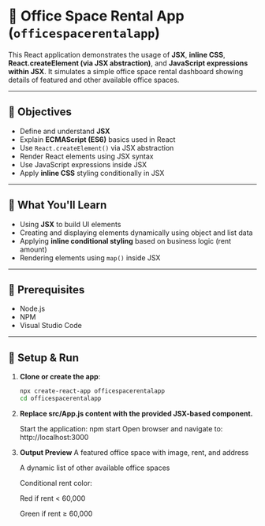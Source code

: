 # 🏢 Office Space Rental App (`officespacerentalapp`)

This React application demonstrates the usage of **JSX**, **inline CSS**, **React.createElement (via JSX abstraction)**, and **JavaScript expressions within JSX**. It simulates a simple office space rental dashboard showing details of featured and other available office spaces.

---

## 🎯 Objectives

- Define and understand **JSX**
- Explain **ECMAScript (ES6)** basics used in React
- Use `React.createElement()` via JSX abstraction
- Render React elements using JSX syntax
- Use JavaScript expressions inside JSX
- Apply **inline CSS** styling conditionally in JSX

---

## 🧪 What You'll Learn

- Using **JSX** to build UI elements
- Creating and displaying elements dynamically using object and list data
- Applying **inline conditional styling** based on business logic (rent amount)
- Rendering elements using `map()` inside JSX

---

## 🔧 Prerequisites

- Node.js
- NPM
- Visual Studio Code

---

## 🚀 Setup & Run

1. **Clone or create the app**:
   ```bash
   npx create-react-app officespacerentalapp
   cd officespacerentalapp

2. **Replace src/App.js content with the provided JSX-based component.**

    Start the application:
        npm start
    Open browser and navigate to:    
        http://localhost:3000

3. **Output Preview**
 A featured office space with image, rent, and address

    A dynamic list of other available office spaces
    
    Conditional rent color:
    
    Red if rent < 60,000
    
    Green if rent ≥ 60,000